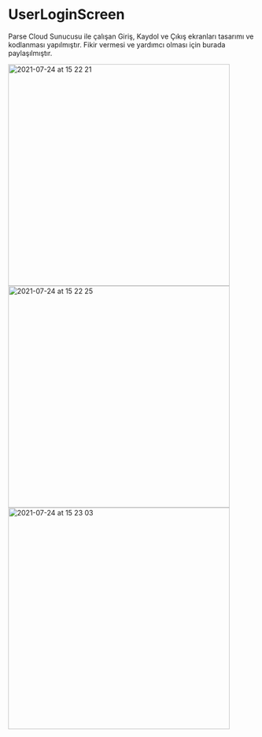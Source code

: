 # UserLoginScreen

Parse Cloud Sunucusu ile çalışan Giriş, Kaydol ve Çıkış ekranları tasarımı ve kodlanması yapılmıştır. Fikir vermesi ve yardımcı olması için burada paylaşılmıştır.

<img width="450" alt="2021-07-24 at 15 22 21" src="https://user-images.githubusercontent.com/82177807/126868290-9946a4c1-41c5-423d-a754-9acebdfd22bb.png">

<img width="450" alt="2021-07-24 at 15 22 25" src="https://user-images.githubusercontent.com/82177807/126868294-eb09a75c-087b-48ff-9cbe-f7d81b9f83af.png">

<img width="450" alt="2021-07-24 at 15 23 03" src="https://user-images.githubusercontent.com/82177807/126868296-f14fc2ab-6bde-4b1f-bd4c-117737cdd3ca.png">

